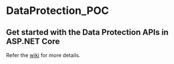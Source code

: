 # DataProtection_POC
## Get started with the Data Protection APIs in ASP.NET Core

Refer the [wiki](https://github.iu.edu/DNA-Learning/DataProtection_POC/wiki) for more details.
